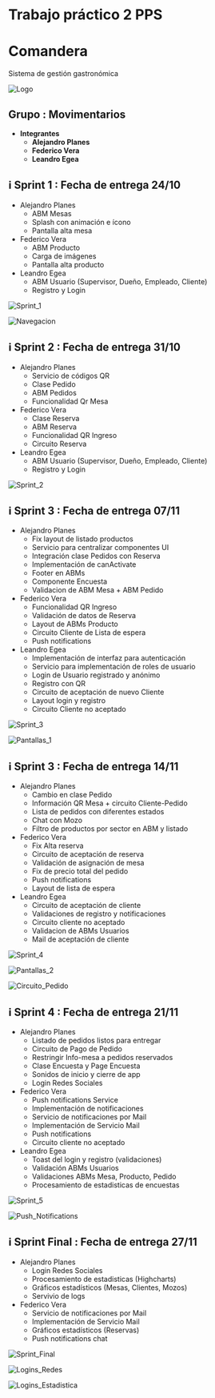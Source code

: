 # Trabajo práctico 2 PPS
# Comandera
Sistema de gestión gastronómica

![Logo](https://firebasestorage.googleapis.com/v0/b/tp2-comanda-pps.appspot.com/o/readme%2Flogo.png?alt=media&token=99928d52-07f6-42b1-b8fe-ad8da6f78413 "Logo")

## Grupo : Movimentarios

- **Integrantes**
  - **Alejandro Planes**
  - **Federico Vera**
  - **Leandro Egea**

## :information_source: Sprint 1 : Fecha de entrega 24/10 

- Alejandro Planes
  - ABM Mesas
  - Splash con animación e ícono
  - Pantalla alta mesa
- Federico Vera
  - ABM Producto
  - Carga de imágenes
  - Pantalla alta producto
- Leandro Egea
  - ABM Usuario (Supervisor, Dueño, Empleado, Cliente)
  - Registro y Login


![Sprint_1](https://firebasestorage.googleapis.com/v0/b/tp2-comanda-pps.appspot.com/o/readme%2Fsprint_1.png?alt=media&token=39219713-8688-4526-82c2-dc403235debc "Sprint 1")

![Navegacion](https://firebasestorage.googleapis.com/v0/b/tp2-comanda-pps.appspot.com/o/readme%2FNavegacion_app_V0.png?alt=media&token=b1c8ee22-1996-4fca-a3f4-ab3df7c5f5d0 "Navegacion")


## :information_source: Sprint 2 : Fecha de entrega 31/10 

- Alejandro Planes
  - Servicio de códigos QR
  - Clase Pedido
  - ABM Pedidos
  - Funcionalidad Qr Mesa
- Federico Vera  
  - Clase Reserva
  - ABM Reserva
  - Funcionalidad QR Ingreso
  - Circuito Reserva
- Leandro Egea
  - ABM Usuario (Supervisor, Dueño, Empleado, Cliente)
  - Registro y Login

![Sprint_2](https://firebasestorage.googleapis.com/v0/b/tp2-comanda-pps.appspot.com/o/readme%2Fsprint_2.png?alt=media&token=230624d0-1ed1-4ace-8def-ba3e2af7ba94 "Sprint 2")

## :information_source: Sprint 3 : Fecha de entrega 07/11 

- Alejandro Planes
  - Fix layout de listado productos
  - Servicio para centralizar componentes UI
  - Integración clase Pedidos con Reserva
  - Implementación de canActivate
  - Footer en ABMs 
  - Componente Encuesta
  - Validacion de ABM Mesa + ABM Pedido
- Federico Vera  
  - Funcionalidad QR Ingreso
  - Validación de datos de Reserva
  - Layout de ABMs Producto
  - Circuito Cliente de Lista de espera
  - Push notifications
- Leandro Egea
  - Implementación de interfaz para autenticación
  - Servicio para implementación de roles de usuario
  - Login de Usuario registrado y anónimo
  - Registro con QR
  - Circuito de aceptación de nuevo Cliente
  - Layout login y registro
  - Circuito Cliente no aceptado

![Sprint_3](https://firebasestorage.googleapis.com/v0/b/tp2-comanda-pps.appspot.com/o/readme%2Fsprint_3.png?alt=media&token=a93175aa-4666-47cb-975f-6c09736510f9 "Sprint 3")

![Pantallas_1](https://firebasestorage.googleapis.com/v0/b/tp2-comanda-pps.appspot.com/o/readme%2Fpantallas_1.png?alt=media&token=7cad239c-3c69-4042-824e-96ccc6f41c98 "Pantallas 1")

## :information_source: Sprint 3 : Fecha de entrega 14/11 

- Alejandro Planes
  - Cambio en clase Pedido
  - Información QR Mesa + circuito Cliente-Pedido 
  - Lista de pedidos con diferentes estados
  - Chat con Mozo
  - Filtro de productos por sector en ABM y listado
- Federico Vera
  - Fix Alta reserva
  - Circuito de aceptación de reserva
  - Validación de asignación de mesa
  - Fix de precio total del pedido
  - Push notifications
  - Layout de lista de espera
- Leandro Egea
  - Circuito de aceptación de cliente
  - Validaciones de registro y notificaciones
  - Circuito cliente no aceptado
  - Validacion de ABMs Usuarios
  - Mail de aceptación de cliente


![Sprint_4](https://firebasestorage.googleapis.com/v0/b/tp2-comanda-pps.appspot.com/o/readme%2Fsprint_4.png?alt=media&token=bf290386-cdd3-40ce-b8c6-025e17525111 "Sprint 4")

![Pantallas_2](https://firebasestorage.googleapis.com/v0/b/tp2-comanda-pps.appspot.com/o/readme%2Fpantallas_2.png?alt=media&token=b5303561-4b62-4f73-84f3-84d711fd3893 "Pantallas 2")

![Circuito_Pedido](https://firebasestorage.googleapis.com/v0/b/tp2-comanda-pps.appspot.com/o/readme%2FCircuito_Pedido.png?alt=media&token=06bc1ab0-fb79-4880-bebc-9f6bcc55081d "Circuito Pedido")


## :information_source: Sprint 4 : Fecha de entrega 21/11 

- Alejandro Planes
  - Listado de pedidos listos para entregar
  - Circuito de Pago de Pedido
  - Restringir Info-mesa a pedidos reservados
  - Clase Encuesta y Page Encuesta
  - Sonidos de inicio y cierre de app
  - Login Redes Sociales
- Federico Vera
  - Push notifications Service
  - Implementación de notificaciones
  - Servicio de notificaciones por Mail
  - Implementación de Servicio Mail
  - Push notifications
  - Circuito cliente no aceptado
- Leandro Egea
  - Toast del login y registro (validaciones)
  - Validación ABMs Usuarios
  - Validaciones ABMs Mesa, Producto, Pedido
  - Procesamiento de estadisticas de encuestas

![Sprint_5](https://firebasestorage.googleapis.com/v0/b/web-apps---practica.appspot.com/o/readme%2Fsprint_5.png?alt=media&token=8ca3ed3f-fe28-49f1-b92e-1cbc5076c421 "Sprint 5")

![Push_Notifications](https://firebasestorage.googleapis.com/v0/b/web-apps---practica.appspot.com/o/readme%2FPush_Notifications.png?alt=media&token=6348d06a-66a8-4afb-8ecd-03e0d8348382 "Push Notifications")

## :information_source: Sprint Final : Fecha de entrega 27/11 

- Alejandro Planes
  - Login Redes Sociales
  - Procesamiento de estadisticas (Highcharts)
  - Gráficos estadísticos (Mesas, Clientes, Mozos)
  - Servivio de logs
- Federico Vera
  - Servicio de notificaciones por Mail
  - Implementación de Servicio Mail
  - Gráficos estadísticos (Reservas)
  - Push notifications chat

![Sprint_Final](https://firebasestorage.googleapis.com/v0/b/tp2-comanda-pps---v2.appspot.com/o/readme%2Fsprint_final.png?alt=media&token=6f255ca4-5689-4aec-add5-29c1fb8d5c49 "Sprint Final")

![Logins_Redes](https://firebasestorage.googleapis.com/v0/b/tp2-comanda-pps---v2.appspot.com/o/readme%2Fsprint_final_1.png?alt=media&token=8dc8d67d-9a5a-4248-bdd1-efc63f338020 "Login Redes Sociales")

![Logins_Estadistica](https://firebasestorage.googleapis.com/v0/b/tp2-comanda-pps---v2.appspot.com/o/readme%2Fsprint_final_2.png?alt=media&token=bc1144b6-1c7a-48d6-aad4-eed80694f681 "Logins y Estadistica")